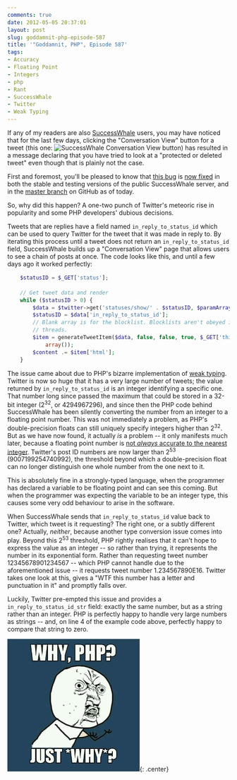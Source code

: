```yaml
---
comments: true
date: 2012-05-05 20:37:01
layout: post
slug: goddamnit-php-episode-587
title: '"Goddamnit, PHP", Episode 587'
tags:
- Accuracy
- Floating Point
- Integers
- php
- Rant
- SuccessWhale
- Twitter
- Weak Typing
---
```


If any of my readers are also [SuccessWhale](https://successwhale.com) users, you may have noticed that for the last few days, clicking the "Conversation View" button for a tweet (this one: ![SuccessWhale Conversation View button](https://successwhale.com/images/convo.png)) has resulted in a message declaring that you have tried to look at a "protected or deleted tweet" even though that is plainly not the case.

First and foremost, you'll be pleased to know that [this bug](https://github.com/ianrenton/SuccessWhale/issues/43) is [now fixed](https://github.com/ianrenton/SuccessWhale/commit/324dc3c4d241c1f1f5f549fdfca9810d3052e46b) in both the stable and testing versions of the public SuccessWhale server, and in the [master branch](https://github.com/ianrenton/SuccessWhale) on GitHub as of today.

So, why did this happen? A one-two punch of Twitter's meteoric rise in popularity and some PHP developers' dubious decisions.

Tweets that are replies have a field named `in_reply_to_status_id` which can be used to query Twitter for the tweet that it was made in reply to. By iterating this process until a tweet does not return an `in_reply_to_status_id` field, SuccessWhale builds up a "Conversation View" page that allows users to see a chain of posts at once. The code looks like this, and until a few days ago it worked perfectly:

``` php
    $statusID = $_GET['status'];
    
    // Get tweet data and render
    while ($statusID > 0) {
        $data = $twitter->get('statuses/show/' . $statusID, $paramArray);
        $statusID = $data['in_reply_to_status_id'];
        // Blank array is for the blocklist. Blocklists aren't obeyed in convo
        // threads.
        $item = generateTweetItem($data, false, false, true, $_GET['thisUser'],
            array());
        $content .= $item['html'];
    }
```

The issue came about due to PHP's bizarre implementation of [weak typing](https://en.wikipedia.org/wiki/Dynamic_typing#Strong_and_weak_typing). Twitter is now so huge that it has a very large number of tweets; the value returned by `in_reply_to_status_id` is an integer identifying a specific one. That number long since passed the maximum that could be stored in a 32-bit integer (2<sup>32</sup>, or 4294967296), and since then the PHP code behind SuccessWhale has been silently converting the number from an integer to a floating point number. This was not immediately a problem, as PHP's double-precision floats can still uniquely specify integers higher than 2<sup>32</sup>. But as we have now found, it actually _is_ a problem -- it only manifests much later, because a floating point number is [not _always_ accurate to the nearest integer](https://en.wikipedia.org/wiki/Floating_point#IEEE_754:_floating_point_in_modern_computers). Twitter's post ID numbers are now larger than 2<sup>53</sup> (9007199254740992), the threshold beyond which a double-precision float can no longer distinguish one whole number from the one next to it.

This is absolutely fine in a strongly-typed language, when the programmer has declared a variable to be floating point and can see this coming. But when the programmer was expecting the variable to be an integer type, this causes some very odd behaviour to arise in the software.

When SuccessWhale sends that `in_reply_to_status_id` value back to Twitter, which tweet is it requesting? The right one, or a subtly different one?  Actually, _neither_, because another type conversion issue comes into play.  Beyond this 2<sup>53</sup> threshold, PHP rightly realises that it can't hope to express the value as an integer -- so rather than trying, it represents the number in its exponential form.  Rather than requesting tweet number 12345678901234567 -- which PHP cannot handle due to the aforementioned issue -- it requests tweet number 1.234567890E16.  Twitter takes one look at this, gives a "WTF this number has a letter and punctuation in it" and promptly falls over.

Luckily, Twitter pre-empted this issue and provides a `in_reply_to_status_id_str` field: exactly the same number, but as a string rather than an integer.  PHP is perfectly happy to handle very large numbers as strings -- and, on line 4 of the example code above, perfectly happy to compare that string to zero.

![Why, PHP? Just why?](/img/blog/2012/05/wpid-meme4697357194.jpg){: .center}
